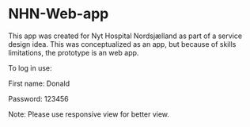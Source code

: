 # NHN-Web-app
This app was created for 
Nyt Hospital Nordsjælland as part of a service design idea. This was conceptualized as an app, but because of skills limitations, the prototype is an web app. 

To log in use:

First name: Donald

Password: 123456

Note: Please use responsive view for better view.
